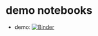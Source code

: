 # demo notebooks 

- demo: [![Binder](https://mybinder.org/badge_logo.svg)](https://mybinder.org/v2/gh/CBiasuzzi/notebooks/HEAD?labpath=Demo_01.ipynb)

